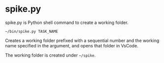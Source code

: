# spike.py

spike.py is Python shell command to create a working folder.

~~~shell
~/bin/spike.py TASK_NAME
~~~

Creates a working folder prefixed with a sequential number and the working name specified in the argument, and opens that folder in VsCode.

The working folder is created under `~/spike`.
